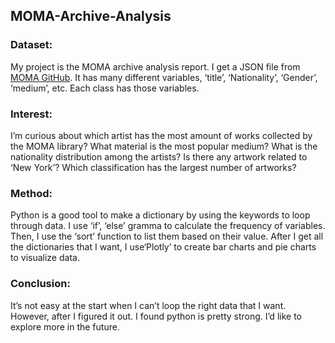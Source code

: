 ## MOMA-Archive-Analysis

### Dataset:
My project is the MOMA archive analysis report. I get a JSON file from [MOMA GitHub](https://github.com/MuseumofModernArt/collection). It has many different variables, ‘title’, ‘Nationality’, ‘Gender’, ‘medium’, etc. Each class has those variables. 

### Interest:
I’m curious about which artist has the most amount of works collected by the MOMA library? What material is the most popular medium? What is the nationality distribution among the artists? Is there any artwork related to ‘New York’? Which classification has the largest number of artworks?

### Method:
Python is a good tool to make a dictionary by using the keywords to loop through data. I use ‘if’, ‘else’ gramma to calculate the frequency of variables. Then, I use the ‘sort’ function to list them based on their value. After I get all the dictionaries that I want, I use‘Plotly’ to create bar charts and pie charts to visualize data. 

### Conclusion:
It’s not easy at the start when I can’t loop the right data that I want. However, after I figured it out. I found python is pretty strong. I’d like to explore more in the future.

